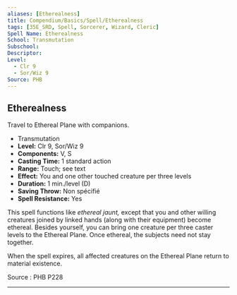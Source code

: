 ```yaml
---
aliases: [Etherealness]
title: Compendium/Basics/Spell/Etherealness
tags: [35E_SRD, Spell, Sorcerer, Wizard, Cleric]
Spell Name: Etherealness
School: Transmutation
Subschool: 
Descriptor: 
Level:
  - Clr 9
  - Sor/Wiz 9
Source: PHB
---
```



## Etherealness

Travel to Ethereal Plane with companions.

*   Transmutation
*   **Level:** Clr 9, Sor/Wiz 9
*   **Components:** V, S
*   **Casting Time:** 1 standard action
*   **Range:** Touch; see text
*   **Effect:** You and one other touched creature per three levels
*   **Duration:** 1 min./level (D)
*   **Saving Throw:** Non spécifié
*   **Spell Resistance:** Yes

<p>This spell functions like <i>ethereal jaunt,</i> except that you and other willing creatures joined by linked hands (along with their equipment) become ethereal. Besides yourself, you can bring one creature per three caster levels to the Ethereal Plane. Once ethereal, the subjects need not stay together.</p><p>When the spell expires, all affected creatures on the Ethereal Plane return to material existence.</p>

Source : PHB P228

---
